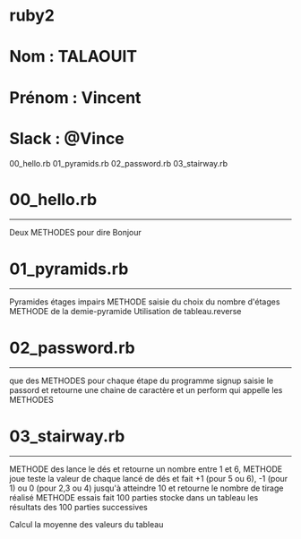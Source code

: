 # ruby2
# Nom : TALAOUIT
# Prénom : Vincent
# Slack : @Vince

00_hello.rb
01_pyramids.rb
02_password.rb
03_stairway.rb

# 00_hello.rb
------------
Deux METHODES pour dire Bonjour

# 01_pyramids.rb
------------
Pyramides étages impairs
METHODE saisie du choix du nombre d'étages
METHODE de la demie-pyramide
Utilisation de tableau.reverse

# 02_password.rb
------------
que des METHODES pour chaque étape du programme
signup saisie le passord et retourne une chaine de caractère
et un perform qui appelle les METHODES

# 03_stairway.rb
------------
METHODE des lance le dés et retourne un nombre entre 1 et 6,
METHODE joue
teste la valeur de chaque lancé de dés
et fait +1 (pour 5 ou 6), -1 (pour 1) ou 0 (pour 2,3 ou 4)
jusqu'à atteindre 10 et retourne le nombre de tirage réalisé
METHODE essais fait 100 parties
stocke dans un tableau les résultats des 100 parties successives

Calcul la moyenne des valeurs du tableau
